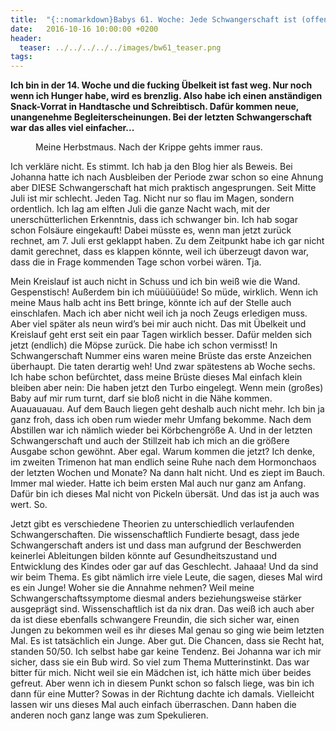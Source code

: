```yaml
---
title:  "{::nomarkdown}Babys 61. Woche: Jede Schwangerschaft ist (offensichtlich) anders{:/}"
date:   2016-10-16 10:00:00 +0200
header:
  teaser: ../../../../../images/bw61_teaser.png
tags:
---
```

**Ich bin in der 14. Woche und die fucking Übelkeit ist fast weg. Nur noch wenn ich Hunger habe, wird es brenzlig. Also habe ich einen anständigen Snack-Vorrat in Handtasche und Schreibtisch. Dafür kommen neue, unangenehme Begleiterscheinungen. Bei der letzten Schwangerschaft war das alles viel einfacher...**

<figure>
  <img src="../../../../../images/bw61.jpg" alt="">
  <figcaption>Meine Herbstmaus. Nach der Krippe gehts immer raus.</figcaption>
</figure>

Ich verkläre nicht. Es stimmt. Ich hab ja den Blog hier als Beweis. Bei Johanna hatte ich nach Ausbleiben der Periode zwar schon so eine Ahnung aber DIESE Schwangerschaft hat mich praktisch angesprungen. Seit Mitte Juli ist mir schlecht. Jeden Tag. Nicht nur so flau im Magen, sondern ordentlich. Ich lag am elften Juli die ganze Nacht wach, mit der unerschütterlichen Erkenntnis, dass ich schwanger bin. Ich hab sogar schon Folsäure eingekauft! Dabei müsste es, wenn man jetzt zurück rechnet, am 7. Juli erst geklappt haben. Zu dem Zeitpunkt habe ich gar nicht damit gerechnet, dass es klappen könnte, weil ich überzeugt davon war, dass die in Frage kommenden Tage schon vorbei wären. Tja.

Mein Kreislauf ist auch nicht in Schuss und ich bin weiß wie die Wand. Gespenstisch! Außerdem bin ich müüüüüüde! So müde, wirklich. Wenn ich meine Maus halb acht ins Bett bringe, könnte ich auf der Stelle auch einschlafen. Mach ich aber nicht weil ich ja noch Zeugs erledigen muss. Aber viel später als neun wird’s bei mir auch nicht. Das mit Übelkeit und Kreislauf geht erst seit ein paar Tagen wirklich besser. Dafür melden sich jetzt (endlich) die Möpse zurück. Die habe ich schon vermisst! In Schwangerschaft Nummer eins waren meine Brüste das erste Anzeichen überhaupt. Die taten derartig weh! Und zwar spätestens ab Woche sechs. Ich habe schon befürchtet, dass meine Brüste dieses Mal einfach klein bleiben aber nein: Die haben jetzt den Turbo eingelegt. Wenn mein (großes) Baby auf mir rum turnt, darf sie bloß nicht in die Nähe kommen. Auauauauau. Auf dem Bauch liegen geht deshalb auch nicht mehr. Ich bin ja ganz froh, dass ich oben rum wieder mehr Umfang bekomme. Nach dem Abstillen war ich nämlich wieder bei Körbchengröße A. Und in der letzten Schwangerschaft und auch der Stillzeit hab ich mich an die größere Ausgabe schon gewöhnt. Aber egal. Warum kommen die jetzt? Ich denke, im zweiten Trimenon hat man endlich seine Ruhe nach dem Hormonchaos der letzten Wochen und Monate? Na dann halt nicht. Und es ziept im Bauch. Immer mal wieder. Hatte ich beim ersten Mal auch nur ganz am Anfang. Dafür bin ich dieses Mal nicht von Pickeln übersät. Und das ist ja auch was wert. So.

Jetzt gibt es verschiedene Theorien zu unterschiedlich verlaufenden Schwangerschaften. Die wissenschaftlich Fundierte besagt, dass jede Schwangerschaft anders ist und dass man aufgrund der Beschwerden keinerlei Ableitungen bilden könnte auf Gesundheitszustand und Entwicklung des Kindes oder gar auf das Geschlecht. Jahaaa! Und da sind wir beim Thema. Es gibt nämlich irre viele Leute, die sagen, dieses Mal wird es ein Junge! Woher sie die Annahme nehmen? Weil meine Schwangerschaftssymptome diesmal anders beziehungsweise stärker ausgeprägt sind. Wissenschaftlich ist da nix dran. Das weiß ich auch aber da ist diese ebenfalls schwangere Freundin, die sich sicher war, einen Jungen zu bekommen weil es ihr dieses Mal genau so ging wie beim letzten Mal. Es ist tatsächlich ein Junge. Aber gut. Die Chancen, dass sie Recht hat, standen 50/50. Ich selbst habe gar keine Tendenz. Bei Johanna war ich mir sicher, dass sie ein Bub wird. So viel zum Thema Mutterinstinkt. Das war bitter für mich. Nicht weil sie ein Mädchen ist, ich hätte mich über beides gefreut. Aber wenn ich in diesem Punkt schon so falsch liege, was bin ich dann für eine Mutter? Sowas in der Richtung dachte ich damals. Vielleicht lassen wir uns dieses Mal auch einfach überraschen. Dann haben die anderen noch ganz lange was zum Spekulieren.